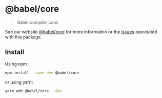 # @babel/core

> Babel compiler core.

See our website [@babel/core](https://babeljs.io/docs/babel-core) for more information or the [issues](https://github.com/babel/babel/issues?utf8=%E2%9C%93&q=is%3Aissue+label%3A%22pkg%3A%20core%22+is%3Aopen) associated with this package.

## Install

Using npm:

```sh
npm install --save-dev @babel/core
```

or using yarn:

```sh
yarn add @babel/core --dev
```
